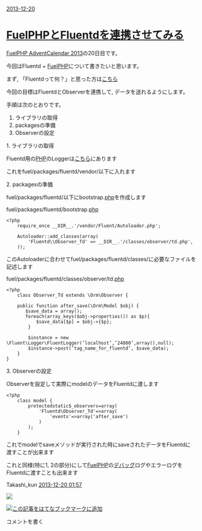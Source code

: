 [2013-12-20](http://takashi-kun.hatenablog.com/entries/2013/12/20)

[FuelPHPとFluentdを連携させてみる](http://takashi-kun.hatenablog.com/entry/2013/12/20/015706)
=============================================================================================

[FuelPHP AdventCalendar 2013](http://atnd.org/events/45096)の20日目です。

今回はFluentd + [FuelPHP](http://d.hatena.ne.jp/keyword/FuelPHP)について書きたいと思います。

まず, 「Fluentdって何？」と思った方は[こちら](http://fluentd.org/)

今回の目標はFluentdとObserverを連携して, データを送れるようにします。

手順は次のとおりです。

1.  ライブラリの取得
2.  packagesの準備
3.  Observerの設定

​1. ライブラリの取得

Fluentd用の[PHP](http://d.hatena.ne.jp/keyword/PHP)のLoggerは[こちら](https://github.com/fluent/fluent-logger-php)にあります

これをfuel/packages/fluentd/vendor/以下に入れます

​2. packagesの準備

fuel/packages/fluentd/以下にbootstrap.[php](http://d.hatena.ne.jp/keyword/php)を作成します

fuel/packages/fluentd/bootstrap.[php](http://d.hatena.ne.jp/keyword/php)

    <?php
        require_once __DIR__.'/vendor/Fluent/Autoloader.php';

        Autoloader::add_classes(array(
            'Fluentd\\Observer_Td' => __DIR__.'/classes/observer/td.php',
        )); 

このAutoloaderに合わせてfuel/packages/fluentd/classes/に必要なファイルを記述します

fuel/packages/fluentd/classes/observer/td.[php](http://d.hatena.ne.jp/keyword/php)

    <?php
        class Observer_Td extends \Orm\Observer {

        public function after_save(\Orm\Model $obj) {
           $save_data = array();
           foreach(array_keys($obj->properties()) as $p){
               $save_data[$p] = $obj->{$p};
            }
            
            $instance = new \Fluent\Logger\FluentLogger(‘localhost’,’24800’,array(),null);
            $instance->post(’tag_name_for_fluentd’, $save_data); 
        }
    } 

​3. Observerの設定

Observerを設定して実際にmodelのデータをFluentdに渡します

    <?php
        class model {
            protectedstatic$_observers=array(
                'Fluentd\Observer_Td'=>array(
                    'events'=>array('after_save')
                )
            );       
        }

これでmodelでsaveメソッドが実行された時にsaveされたデータをFluentdに 渡すことが出来ます

これと同様(特に1, 2の部分)にして[FuelPHP](http://d.hatena.ne.jp/keyword/FuelPHP)の[デバッグ](http://d.hatena.ne.jp/keyword/%A5%C7%A5%D0%A5%C3%A5%B0)ログやエラーログをFluentdに渡すことも出来ます

Takashi\_kun [2013-12-20 01:57](http://takashi-kun.hatenablog.com/entry/2013/12/20/015706)

[![](http://hatenablog.com/images/admin/delete.gif)](http://blog.hatena.ne.jp/guide/pro)

[![この記事をはてなブックマークに追加](http://b.st-hatena.com/images/entry-button/button-only.gif)](http://b.hatena.ne.jp/entry/http://takashi-kun.hatenablog.com/entry/2013/12/20/015706 "この記事をはてなブックマークに追加")

コメントを書く
